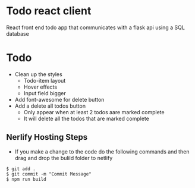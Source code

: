 # Todo react client

React front end todo app that communicates with a flask api using a SQL database

# Todo

- Clean up the styles
  - Todo-item layout
  - Hover effects
  - Input field bigger
- Add font-awesome for delete button
- Add a delete all todos button
  - Only appear when at least 2 todos aare marked complete
  - It will delete all the todos that are marked complete



## Nerlify Hosting Steps
- If you make a change to the code do the following commands and then drag and drop the bulild folder to netlify
```
$ git add .
$ git commit -m "Commit Message"
$ npm run build
```
